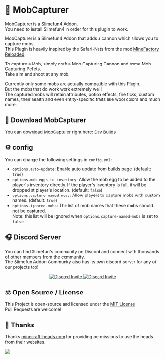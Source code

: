 # :ghost: MobCapturer
MobCapturer is a [Slimefun4](https://github.com/Slimefun/Slimefun4/) Addon.<br>
You need to install Slimefun4 in order for this plugin to work.

MobCapturer is a Slimefun4 Addon that adds a cannon which allows you to capture mobs.<br>
This Plugin is heavily inspired by the Safari-Nets from the mod [MineFactory Reloaded](https://www.curseforge.com/minecraft/mc-mods/minefactory-reloaded).

To capture a Mob, simply craft a Mob Capturing Cannon and some Mob Capturing Pellets.<br>
Take aim and shoot at any mob.

Currently only some mobs are actually compatible with this Plugin.<br>
But the mobs that do work work extremely well!<br>
The captured mobs will retain attributes, potion effects, fire ticks, custom names, their health and even entity-specific traits like wool colors and much more.

## :floppy_disk: Download MobCapturer
You can download MobCapturer right here: [Dev Builds](https://blob.build/project/MobCapturer)


## :gear: config
You can change the following settings in `config.yml`:

- `options.auto-update`: Enable auto update from builds page. (default: `true`)
- `options.mob-eggs-to-inventory`: Allow the mob egg to be added to the player's inventory directly. If the player's inventory is full, it will be dropped at player's location. (default: `false`)
- `options.capture-named-mobs`: Allow players to capture mobs with custom names. (default: `true`)
- `options.ignored-mobs`: The list of mob names that these mobs should not be captured.   
  Note: this list will be ignored when `options.capture-named-mobs` is set to `false`

## :headphones: Discord Server
You can find Slimefun's community on Discord and connect with thousands of other members from the community.<br>
The Slimefun Addon Community also has its own discord server for any of our projects too!

<p align="center">
  <a href="https://discord.gg/slimefun">
    <img src="https://discordapp.com/api/guilds/565557184348422174/widget.png?style=banner3" alt="Discord Invite"/>
  </a>
  <a href="https://discord.gg/SqD3gg5SAU">
    <img src="https://discordapp.com/api/guilds/809178621424041997/widget.png?style=banner3" alt="Discord Invite"/>
  </a>
</p>

## :balance_scale: Open Source / License
This Project is open-source and licensed under the [MIT License](https://github.com/Slimefun-Addon-Community/MobCapturer/blob/master/LICENSE)<br>
Pull Requests are welcome!

## :gift: Thanks

Thanks [minecraft-heads.com](https://minecraft-heads.com/) for providing permissions to use the heads from their websites.

[![](https://minecraft-heads.com/images/banners/minecraft-heads_fullbanner_468x60.png)](https://minecraft-heads.com/)
